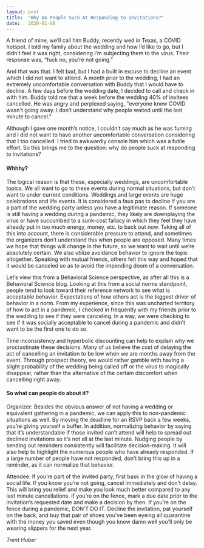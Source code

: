 ```yaml
---
layout: post
title:  "Why Do People Suck At Responding to Invitations?"
date:   2020-01-09
---
```





A friend of mine, we’ll call him Buddy,  recently wed in Texas, a COVID hotspot. I told my family about the wedding and how I’d like to go, but I didn’t feel it was right, considering I’m subjecting them to the virus. Their response was, “fuck no, you’re not going.” 

And that was that. I felt bad, but I had a built in excuse to decline an event which I did not want to attend. A month prior to the wedding, I had an extremely uncomfortable conversation with Buddy that I would have to decline. A few days before the wedding date, I decided to call and check in with him. Buddy told me that a week before the wedding 40% of invitees cancelled. He was angry and perplexed saying, "everyone knew COVID wasn't going away. I don’t understand why people waited until the last minute to cancel." 

Although I gave one month’s notice, I couldn’t say much as he was fuming and I did not want to have another uncomfortable conversation considering that I too cancelled. I tried to awkwardly console him which was a futile effort. So this brings me to the question: why do people suck at responding to invitations?


#### Whhhy?

The logical reason is that these, especially weddings, are uncomfortable topics. We all want to go to these events during normal situations, but don’t want to under current conditions. Weddings and large events are huge celebrations and life events. It is considered a faux pas to decline if you are a part of the wedding party unless you have a legitimate reason. If someone is still having a wedding during a pandemic, they likely are downplaying the virus or have succumbed to a sunk-cost fallacy in which they feel they have already put in too much energy, money, etc. to back out now. Taking all of this into account, there is considerable pressure to attend, and sometimes the organizers don’t understand this when people are opposed. Many times we hope that things will change in the future, so we want to wait until we’re absolutely certain. We also utilize avoidance behavior to ignore the topic altogether. Speaking with mutual friends, others felt this way and hoped that it would be canceled so as to avoid the impending doom of a conversation. 

Let’s view this from a Behavioral Science perspective, as after all this is a Behavioral Science blog. Looking at this from a social norms standpoint, people tend to look toward their reference network to see what is acceptable behavior. Expectations of how others act is the biggest driver of behavior in a norm. From my experience, since this was uncharted territory of how to act in a pandemic, I checked in frequently with my friends prior to the wedding to see if they were canceling. In a way, we were checking to see if it was socially acceptable to cancel during a pandemic and didn’t want to be the first one to do so. 

Time inconsistency and hyperbolic discounting can help to explain why we procrastinate these decisions. Many of us believe the cost of delaying the act of cancelling an invitation to be low when we are months away from the event. Through prospect theory, we would rather gamble with having a slight probability of the wedding being called off or the virus to magically disappear, rather than the alternative of the certain discomfort when cancelling right away.



#### So what can people do about it?

Organizer:
Besides the obvious answer of not having a wedding or equivalent gathering in a pandemic, we can apply this to non-pandemic situations as well. By moving the deadline for an RSVP back a few weeks, you’re giving yourself a buffer. In addition, normalizing behavior by saying that it’s understandable if those invited can’t attend will help to spread out declined invitations so it’s not all at the last minute. Nudging people by sending out reminders consistently will facilitate decision-making. It will also help to highlight the numerous people who have already responded. If a large number of people have not responded, don’t bring this up in a reminder, as it can normalize that behavior.


Attendee:
If you’re part of the invited party, first bask in the glow of having a social life. If you know you’re not going, cancel immediately and don’t delay. This will bring you relief and make you look much better compared to any last minute cancellations. If you’re on the fence, mark a due date prior to the invitation’s requested date and make a decision by then. If you’re on the fence during a pandemic, DON’T DO IT. Decline the invitation, pat yourself on the back, and buy that pair of shoes you’ve been eyeing all quarantine with the money you saved even though you know damn well you’ll only be wearing slippers for the next year.



*Trent Huber*

